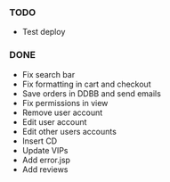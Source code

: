 ### TODO
- Test deploy

### DONE
- Fix search bar
- Fix formatting in cart and checkout
- Save orders in DDBB and send emails
- Fix permissions in view
- Remove user account
- Edit user account
- Edit other users accounts
- Insert CD
- Update VIPs
- Add error.jsp
- Add reviews